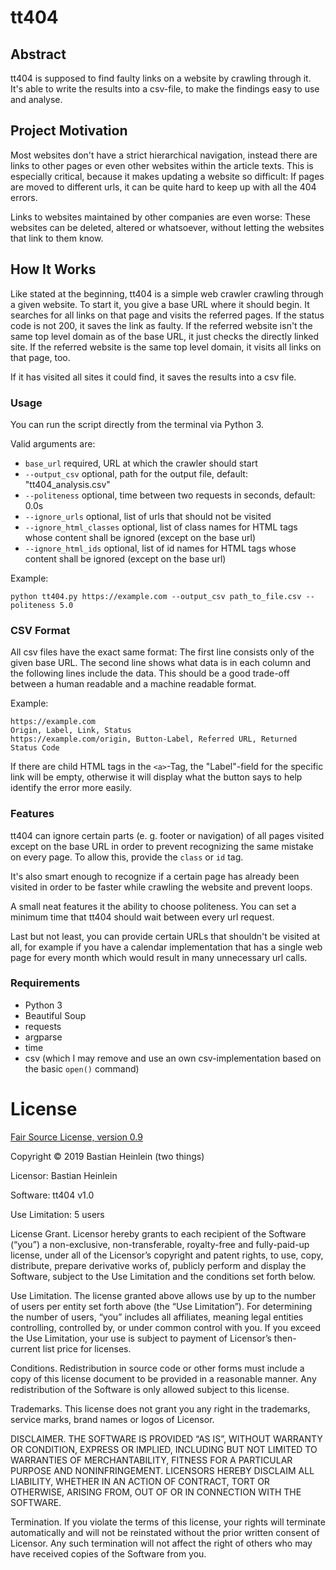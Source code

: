 # tt404
## Abstract
tt404 is supposed to find faulty links on a website by crawling through it. It's able to write the results into a csv-file, to make the findings easy to use and analyse. 
## Project Motivation
Most websites don't have a strict hierarchical navigation, instead there are links to other pages or even other websites within the article texts. This is especially critical, because it makes updating a website so difficult: If pages are moved to different urls, it can be quite hard to keep up with all the 404 errors. 

Links to websites maintained by other companies are even worse: These websites can be deleted, altered or whatsoever, without letting the websites that link to them know. 

## How It Works
Like stated at the beginning, tt404 is a simple web crawler crawling through a given website. To start it, you give a base URL where it should begin. It searches for all links on that page and visits the referred pages. If the status code is not 200, it saves the link as faulty. If the referred website isn't the same top level domain as of the base URL, it just checks the directly linked site. If the referred website is the same top level domain, it visits all links on that page, too. 

If it has visited all sites it could find, it saves the results into a csv file. 

### Usage
You can run the script directly from the terminal via Python 3.

Valid arguments are: 
- ```base_url``` required, URL at which the crawler should start
- ```--output_csv``` optional, path for the output file, default: "tt404_analysis.csv"
- ```--politeness``` optional, time between two requests in seconds, default: 0.0s
- ```--ignore_urls``` optional, list of urls that should not be visited
- ```--ignore_html_classes``` optional, list of class names for HTML tags whose content shall be ignored (except on the base url)
- ```--ignore_html_ids``` optional, list of id names for HTML tags whose content shall be ignored (except on the base url)

Example: 
``` 
python tt404.py https://example.com --output_csv path_to_file.csv --politeness 5.0
```

### CSV Format
All csv files have the exact same format: The first line consists only of the given base URL. The second line shows what data is in each column and the following lines include the data. This should be a good trade-off between a human readable and a machine readable format. 

Example: 
```
https://example.com 
Origin, Label, Link, Status
https://example.com/origin, Button-Label, Referred URL, Returned Status Code
```

If there are child HTML tags in the ```<a>```-Tag, the "Label"-field for the specific link will be empty, otherwise it will display what the button says to help identify the error more easily. 

### Features
tt404 can ignore certain parts (e. g. footer or navigation) of all pages visited except on the base URL in order to prevent recognizing the same mistake on every page. To allow this, provide the ```class``` or ```id``` tag. 

It's also smart enough to recognize if a certain page has already been visited in order to be faster while crawling the website and prevent loops. 

A small neat features it the ability to choose politeness. You can set a minimum time that tt404 should wait between every url request. 

Last but not least, you can provide certain URLs that shouldn't be visited at all, for example if you have a calendar implementation that has a single web page for every month which would result in many unnecessary url calls. 

### Requirements 
- Python 3
- Beautiful Soup
- requests
- argparse
- time
- csv (which I may remove and use an own csv-implementation based on the basic ```open()``` command)

# License
[Fair Source License, version 0.9](https://fair.io/v0.9.txt)

Copyright © 2019 Bastian Heinlein (two things)

Licensor: Bastian Heinlein

Software: tt404 v1.0 

Use Limitation: 5 users

License Grant. Licensor hereby grants to each recipient of the Software (“you”) a non-exclusive, non-transferable, royalty-free and fully-paid-up license, under all of the Licensor’s copyright and patent rights, to use, copy, distribute, prepare derivative works of, publicly perform and display the Software, subject to the Use Limitation and the conditions set forth below.

Use Limitation. The license granted above allows use by up to the number of users per entity set forth above (the “Use Limitation”). For determining the number of users, “you” includes all affiliates, meaning legal entities controlling, controlled by, or under common control with you. If you exceed the Use Limitation, your use is subject to payment of Licensor’s then-current list price for licenses.

Conditions. Redistribution in source code or other forms must include a copy of this license document to be provided in a reasonable manner. Any redistribution of the Software is only allowed subject to this license.

Trademarks. This license does not grant you any right in the trademarks, service marks, brand names or logos of Licensor.

DISCLAIMER. THE SOFTWARE IS PROVIDED “AS IS”, WITHOUT WARRANTY OR CONDITION, EXPRESS OR IMPLIED, INCLUDING BUT NOT LIMITED TO WARRANTIES OF MERCHANTABILITY, FITNESS FOR A PARTICULAR PURPOSE AND NONINFRINGEMENT. LICENSORS HEREBY DISCLAIM ALL LIABILITY, WHETHER IN AN ACTION OF CONTRACT, TORT OR OTHERWISE, ARISING FROM, OUT OF OR IN CONNECTION WITH THE SOFTWARE.

Termination. If you violate the terms of this license, your rights will terminate automatically and will not be reinstated without the prior written consent of Licensor. Any such termination will not affect the right of others who may have received copies of the Software from you.